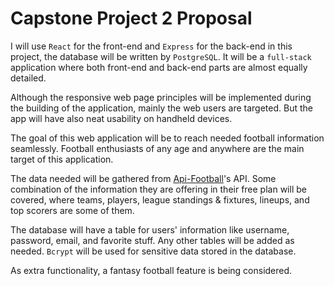 # Capstone Project 2 Proposal

I will use `React` for the front-end and `Express` for the back-end in this project, the database will be written by `PostgreSQL`. It will be a `full-stack` application where both front-end and back-end parts are almost equally detailed.

Although the responsive web page principles will be implemented during the building of the application, mainly the web users are targeted. But the app will have also neat usability on handheld devices.

The goal of this web application will be to reach needed football information seamlessly. Football enthusiasts of any age and anywhere are the main target of this application.

The data needed will be gathered from [Api-Football](https://www.api-football.com/)'s API. Some combination of the information they are offering in their free plan will be covered, where teams, players, league standings & fixtures, lineups, and top scorers are some of them.

The database will have a table for users' information like username, password, email, and favorite stuff. Any other tables will be added as needed. `Bcrypt` will be used for sensitive data stored in the database.

As extra functionality, a fantasy football feature is being considered.